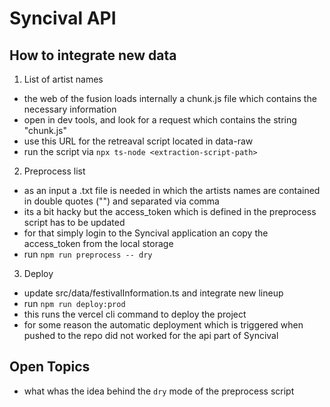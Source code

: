 # Syncival API

## How to integrate new data

1) List of artist names

- the web of the fusion loads internally a chunk.js file which contains the necessary information
- open in dev tools, and look for a request which contains the string "chunk.js" 
- use this URL for the retreaval script located in data-raw
- run the script via `npx ts-node <extraction-script-path>`

2) Preprocess list
- as an input a .txt file is needed in which the artists names are contained in double quotes ("") and separated via comma
- its a bit hacky but the access_token which is defined in the preprocess script has to be updated 
- for that simply login to the Syncival application an copy the access_token from the local storage
- run `npm run preprocess -- dry`

3) Deploy
- update src/data/festivalInformation.ts and integrate new lineup 
- run `npm run deploy:prod`
- this runs the vercel cli command to deploy the project
- for some reason the automatic deployment which is triggered when pushed to the repo did not worked for the api part of Syncival

## Open Topics
- what whas the idea behind the `dry` mode of the preprocess script


